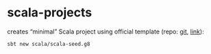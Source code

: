 # scala-projects

creates “minimal” Scala project using official template (repo: [git](https://github.com/scala/scala-seed.g8), [link](http://www.foundweekends.org/giter8)):
```
sbt new scala/scala-seed.g8
``` 
